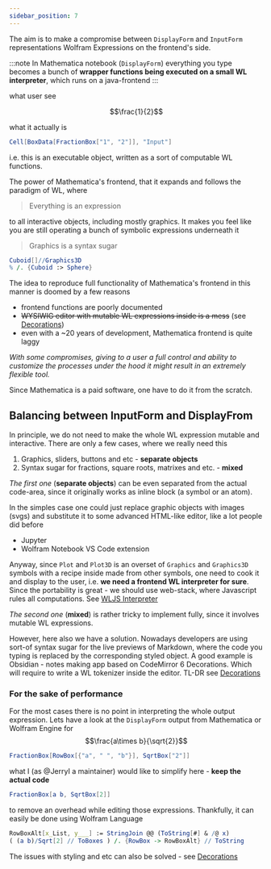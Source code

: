 ```yaml
---
sidebar_position: 7
---
```

The aim is to make a compromise between `DisplayForm` and `InputForm` representations Wolfram Expressions on the frontend's side.

:::note
In Mathematica notebook (`DisplayForm`) everything you type becomes a bunch of __wrapper functions  being executed on a small WL interpreter__, which runs on a java-frontend
:::

what user see

$$\frac{1}{2}$$

what it actually is

```mathematica
Cell[BoxData[FractionBox["1", "2"]], "Input"]
```

i.e. this is an executable object, written as a sort of computable WL functions.

The power of Mathematica's frontend, that it expands and follows the paradigm of WL, where 

> Everything is an expression

to all interactive objects, including mostly graphics. It makes you feel like you are still operating a bunch of symbolic expressions underneath it

> Graphics is a syntax sugar

```mathematica
Cuboid[]//Graphics3D
% /. {Cuboid :> Sphere}
```

The idea to reproduce full functionality of Mathematica's frontend in this manner is doomed by a few reasons

- frontend functions are poorly documented
- ~~WYSIWIG editor with mutable WL expressions inside is a mess~~ (see [Decorations](Decorations.md))
- even with a ~20 years of development, Mathematica frontend is quite laggy

*With some compromises, giving to a user a full control and ability to customize the processes under the hood it might result in an extremely flexible tool.*

Since Mathematica is a paid software, one have to do it from the scratch.

## Balancing between InputForm and DisplayFrom
In principle, we do not need to make the whole WL expression mutable and interactive. There are only a few cases, where we really need this

1. Graphics, sliders, buttons and etc - __separate objects__
2. Syntax sugar for fractions, square roots, matrixes and etc. - __mixed__

*The first one* (__separate objects__) can be even separated from the actual code-area, since it originally works as inline block (a symbol or an atom). 

In the simples case one could just replace graphic objects with images (svgs) and substitute it to some advanced HTML-like editor, like a lot people did before

- Jupyter
- Wolfram Notebook VS Code extension

Anyway, since `Plot` and `Plot3D` is an overset of `Graphics` and `Graphics3D` symbols with a recipe inside made from other symbols, one need to cook it and display to the user, i.e. __we need a frontend WL interpreter for sure__. Since the portability is great - we should use web-stack, where Javascript rules all computations. See [WLJS Interpreter](../interpreter/intro.md)

*The second one* (__mixed__) is rather tricky to implement fully, since it involves mutable WL expressions. 

However, here also we have a solution. Nowadays developers are using sort-of syntax sugar for the live previews of Markdown, where the code you typing is replaced by the corresponding styled object. A good example is Obsidian - notes making app based on CodeMirror 6 Decorations. Which will require to write a WL tokenizer inside the editor. TL-DR see [Decorations](Decorations.md)

### For the sake of performance
For the most cases there is no point in interpreting the whole output expression.
Lets have a look at the `DisplayForm` output from Mathematica or Wolfram Engine for
$$\frac{a\times b}{\sqrt{2}}$$
```mathematica
FractionBox[RowBox[{"a", " ", "b"}], SqrtBox["2"]]
```

what I (as @JerryI a maintainer) would like to simplify here - __keep the actual code__ 

```mathematica
FractionBox[a b, SqrtBox[2]]
```

to remove an overhead while editing those expressions. Thankfully, it can easily be done using Wolfram Language

```mathematica
RowBoxAlt[x_List, y___] := StringJoin @@ (ToString[#] & /@ x)
( (a b)/Sqrt[2] // ToBoxes ) /. {RowBox -> RowBoxAlt} // ToString
```

The issues with styling and etc can also be solved - see [Decorations](Decorations.md)


